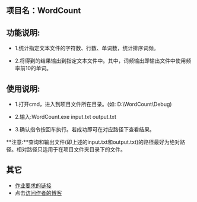 ## 项目名：WordCount
## 功能说明:
+ 1.统计指定文本文件的字符数、行数、单词数，统计排序词频。

+ 2.将得到的结果输出到指定文本文件中。其中，词频输出即输出文件中使用频率前10的单词。

## 使用说明:
+ 1.打开cmd，进入到项目文件所在目录。(如: D:\WordCount\Debug)

+ 2.输入:WordCount.exe input.txt output.txt

+ 3.确认指令按回车执行。若成功即可在对应路径下查看结果。

**注意:**查询和输出文件(即上述的input.txt和output.txt)的路径最好为绝对路径。相对路径只适用于在项目文件夹目录下的文件。
## 其它
+ [作业要求的链接](https://edu.cnblogs.com/campus/fzu/FZUSESPR21/homework/11672)
+ 点击[访问作者的博客](https://www.cnblogs.com/cxhblog/)